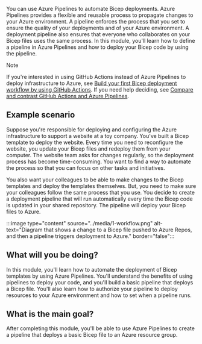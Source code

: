 You can use Azure Pipelines to automate Bicep deployments. Azure Pipelines provides a flexible and reusable process to propagate changes to your Azure environment. A pipeline enforces the process that you set to ensure the quality of your deployments and of your Azure environment. A deployment pipeline also ensures that everyone who collaborates on your Bicep files uses the same process. In this module, you'll learn how to define a pipeline in Azure Pipelines and how to deploy your Bicep code by using the pipeline.

> [!NOTE]
> If you're interested in using GitHub Actions instead of Azure Pipelines to deploy infrastructure to Azure, see [Build your first Bicep deployment workflow by using GitHub Actions](/training/modules/build-first-bicep-deployment-pipeline-using-github-actions/). If you need help deciding, see [Compare and contrast GitHub Actions and Azure Pipelines](/dotnet/architecture/devops-for-aspnet-developers/actions-vs-pipelines).

## Example scenario

Suppose you're responsible for deploying and configuring the Azure infrastructure to support a website at a toy company. You've built a Bicep template to deploy the website. Every time you need to reconfigure the website, you update your Bicep files and redeploy them from your computer. The website team asks for changes regularly, so the deployment process has become time-consuming. You want to find a way to automate the process so that you can focus on other tasks and initiatives.

You also want your colleagues to be able to make changes to the Bicep templates and deploy the templates themselves. But, you need to make sure your colleagues follow the same process that you use. You decide to create a deployment pipeline that will run automatically every time the Bicep code is updated in your shared repository. The pipeline will deploy your Bicep files to Azure.

:::image type="content" source="../media/1-workflow.png" alt-text="Diagram that shows a change to a Bicep file pushed to Azure Repos, and then a pipeline triggers deployment to Azure." border="false":::

## What will you be doing?

In this module, you'll learn how to automate the deployment of Bicep templates by using Azure Pipelines. You'll understand the benefits of using pipelines to deploy your code, and you'll build a basic pipeline that deploys a Bicep file. You'll also learn how to authorize your pipeline to deploy resources to your Azure environment and how to set when a pipeline runs.

## What is the main goal?

After completing this module, you'll be able to use Azure Pipelines to create a pipeline that deploys a basic Bicep file to an Azure resource group.
